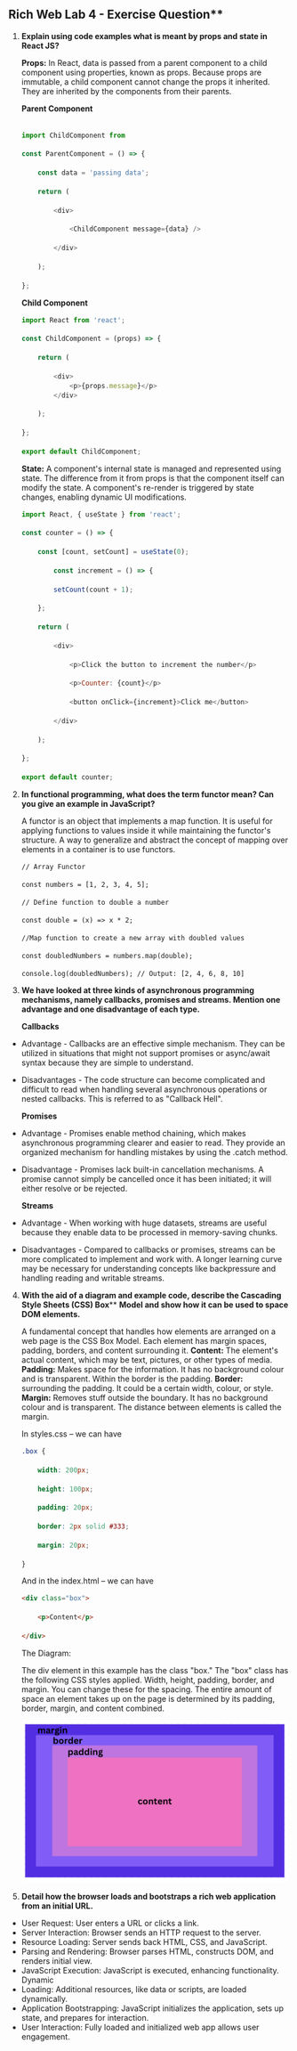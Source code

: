 ## Rich Web Lab 4 - Exercise Question**

 1. **Explain using code examples what is meant by props and state in React JS?**

    **Props:** In React, data is passed from a parent component to a child component using properties, known as props. Because props are immutable, a child component cannot change the props it inherited. They are inherited by the components from their parents.

	**Parent Component**

	```js import React from 'react';

	import ChildComponent from 

	const ParentComponent = () => {
		
		const data = 'passing data';

		return (

			<div>

				<ChildComponent message={data} />

			</div>

		);

	};
	```

	**Child Component**

	```js 
	import React from 'react';

	const ChildComponent = (props) => {

		return (

			<div> 
				<p>{props.message}</p>
			</div>

		);

	};

	export default ChildComponent;
	 ```

	**State:** A component's internal state is managed and represented using state. The difference from it from props is that the component itself can modify the state. A component's re-render is triggered by state changes, enabling dynamic UI modifications.

	```js
	import React, { useState } from 'react';

	const counter = () => {

		const [count, setCount] = useState(0);

			const increment = () => {

			setCount(count + 1);

		};

		return (

			<div>

				<p>Click the button to increment the number</p>

				<p>Counter: {count}</p>

				<button onClick={increment}>Click me</button>

			</div>

		);

	};

	export default counter;
	```

2. **In functional programming, what does the term functor mean? Can you give an example in JavaScript?**

	A functor is an object that implements a map function. It is useful for applying functions to values inside it while maintaining the functor's structure. A way to generalize and abstract the concept of mapping over elements in a container is to use functors.

	``` JS
	// Array Functor

	const numbers = [1, 2, 3, 4, 5];

	// Define function to double a number

	const double = (x) => x * 2;

	//Map function to create a new array with doubled values

	const doubledNumbers = numbers.map(double);

	console.log(doubledNumbers); // Output: [2, 4, 6, 8, 10]
	```

3. **We have looked at three kinds of asynchronous programming mechanisms, namely callbacks, promises and streams. Mention one advantage and one disadvantage of each type.**

	**Callbacks**

	

 - Advantage - Callbacks are an effective simple mechanism. They can be
   utilized in situations that might not support promises or async/await
   syntax because they are simple to understand.
   
 - Disadvantages - The code structure can become complicated and
   difficult to read when handling several asynchronous operations or
   nested callbacks. This is referred to as "Callback Hell".

	**Promises**

 - Advantage - Promises enable method chaining, which makes asynchronous programming clearer and easier to read. They provide an organized mechanism for handling mistakes by using the .catch method.

 - Disadvantage - Promises lack built-in cancellation mechanisms. A promise cannot simply be cancelled once it has been initiated; it will either resolve or be rejected.

	**Streams**

 - Advantage - When working with huge datasets, streams are useful because they enable data to be processed in memory-saving chunks.

 - Disadvantages - Compared to callbacks or promises, streams can be more complicated to implement and work with. A longer learning curve may be necessary for understanding concepts like backpressure and handling reading and writable streams.

 4. **With the aid of a diagram and example code, describe the Cascading Style Sheets (CSS) Box****
	**Model and show how it can be used to space DOM elements.**

	A fundamental concept that handles how elements are arranged on a web page is the CSS Box Model. Each element has margin spaces, padding, borders, and content surrounding it.
	**Content:** The element's actual content, which may be text, pictures, or other types of media.
   **Padding:** Makes space for the information. It has no background colour
   and is transparent. Within the border is the padding.
   **Border:** surrounding the padding. It could be a certain width, colour,
   or style.
   **Margin:** Removes stuff outside the boundary. It has no background
   colour and is transparent. The distance between elements is called
   the margin.

	In styles.css – we can have

	``` CSS 
	.box {

		width: 200px;

		height: 100px;

		padding: 20px;

		border: 2px solid #333;

		margin: 20px;

	}
	```
	And in the index.html – we can have
	```html
	<div class="box">

		<p>Content</p>

	</div>
	```

	The Diagram:
	
	The div element in this example has the class "box." The "box" class has the following CSS styles applied. Width, height, padding, border, and margin. You can change these for the spacing. The entire amount of space an element takes up on the page is determined by its padding, border, margin, and content combined.
    
    ![plot](CSSBOX.png)
 5.  **Detail how the browser loads and bootstraps a rich web application from an initial URL.**
 - User Request: User enters a URL or clicks a link. 
 - Server Interaction: Browser sends an HTTP request to the server.
 -  Resource Loading: Server sends back HTML, CSS, and JavaScript. 
 - Parsing and Rendering: Browser parses HTML, constructs DOM, and renders initial view. 
 - JavaScript Execution: JavaScript is executed, enhancing functionality. Dynamic
 - Loading: Additional resources, like data or scripts, are loaded
   dynamically. 
  - Application Bootstrapping: JavaScript initializes the
   application, sets up state, and prepares for interaction. 
   - User Interaction: Fully loaded and initialized web app allows user
   engagement.
